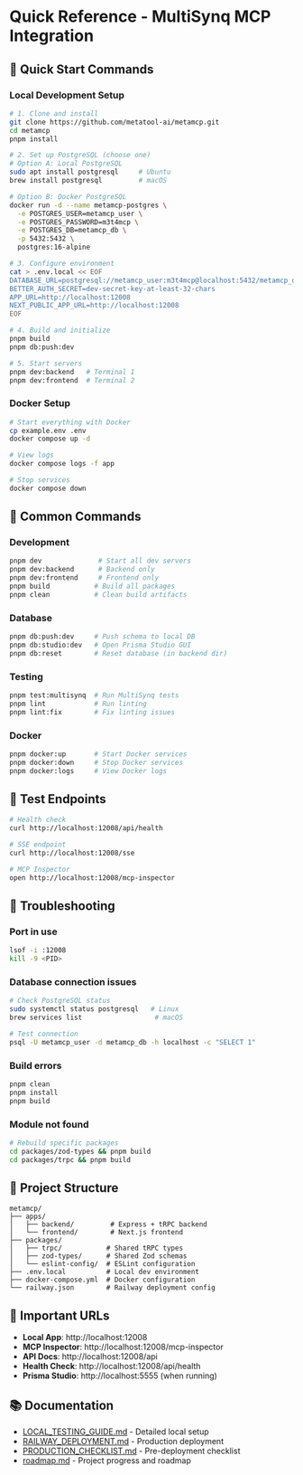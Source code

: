# Quick Reference - MultiSynq MCP Integration

## 🚀 Quick Start Commands

### Local Development Setup

```bash
# 1. Clone and install
git clone https://github.com/metatool-ai/metamcp.git
cd metamcp
pnpm install

# 2. Set up PostgreSQL (choose one)
# Option A: Local PostgreSQL
sudo apt install postgresql     # Ubuntu
brew install postgresql         # macOS

# Option B: Docker PostgreSQL
docker run -d --name metamcp-postgres \
  -e POSTGRES_USER=metamcp_user \
  -e POSTGRES_PASSWORD=m3t4mcp \
  -e POSTGRES_DB=metamcp_db \
  -p 5432:5432 \
  postgres:16-alpine

# 3. Configure environment
cat > .env.local << EOF
DATABASE_URL=postgresql://metamcp_user:m3t4mcp@localhost:5432/metamcp_db
BETTER_AUTH_SECRET=dev-secret-key-at-least-32-chars
APP_URL=http://localhost:12008
NEXT_PUBLIC_APP_URL=http://localhost:12008
EOF

# 4. Build and initialize
pnpm build
pnpm db:push:dev

# 5. Start servers
pnpm dev:backend   # Terminal 1
pnpm dev:frontend  # Terminal 2
```

### Docker Setup

```bash
# Start everything with Docker
cp example.env .env
docker compose up -d

# View logs
docker compose logs -f app

# Stop services
docker compose down
```

## 📝 Common Commands

### Development
```bash
pnpm dev              # Start all dev servers
pnpm dev:backend      # Backend only
pnpm dev:frontend     # Frontend only
pnpm build           # Build all packages
pnpm clean           # Clean build artifacts
```

### Database
```bash
pnpm db:push:dev     # Push schema to local DB
pnpm db:studio:dev   # Open Prisma Studio GUI
pnpm db:reset        # Reset database (in backend dir)
```

### Testing
```bash
pnpm test:multisynq  # Run MultiSynq tests
pnpm lint            # Run linting
pnpm lint:fix        # Fix linting issues
```

### Docker
```bash
pnpm docker:up       # Start Docker services
pnpm docker:down     # Stop Docker services
pnpm docker:logs     # View Docker logs
```

## 🧪 Test Endpoints

```bash
# Health check
curl http://localhost:12008/api/health

# SSE endpoint
curl http://localhost:12008/sse

# MCP Inspector
open http://localhost:12008/mcp-inspector
```

## 🔧 Troubleshooting

### Port in use
```bash
lsof -i :12008
kill -9 <PID>
```

### Database connection issues
```bash
# Check PostgreSQL status
sudo systemctl status postgresql   # Linux
brew services list                  # macOS

# Test connection
psql -U metamcp_user -d metamcp_db -h localhost -c "SELECT 1"
```

### Build errors
```bash
pnpm clean
pnpm install
pnpm build
```

### Module not found
```bash
# Rebuild specific packages
cd packages/zod-types && pnpm build
cd packages/trpc && pnpm build
```

## 📁 Project Structure

```
metamcp/
├── apps/
│   ├── backend/         # Express + tRPC backend
│   └── frontend/        # Next.js frontend
├── packages/
│   ├── trpc/           # Shared tRPC types
│   ├── zod-types/      # Shared Zod schemas
│   └── eslint-config/  # ESLint configuration
├── .env.local          # Local dev environment
├── docker-compose.yml  # Docker configuration
└── railway.json        # Railway deployment config
```

## 🔗 Important URLs

- **Local App**: http://localhost:12008
- **MCP Inspector**: http://localhost:12008/mcp-inspector
- **API Docs**: http://localhost:12008/api
- **Health Check**: http://localhost:12008/api/health
- **Prisma Studio**: http://localhost:5555 (when running)

## 📚 Documentation

- [LOCAL_TESTING_GUIDE.md](LOCAL_TESTING_GUIDE.md) - Detailed local setup
- [RAILWAY_DEPLOYMENT.md](RAILWAY_DEPLOYMENT.md) - Production deployment
- [PRODUCTION_CHECKLIST.md](PRODUCTION_CHECKLIST.md) - Pre-deployment checklist
- [roadmap.md](roadmap.md) - Project progress and roadmap 
